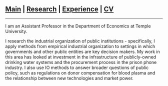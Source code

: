 
## [Main](https://gsileo.github.io/) | [Research](/research.html) | [Experience](/experience.html) | [CV](/cv/sileo_cv.pdf)

* * *

I am an Assistant Professor in the Department of Economics at Temple University.

I research the industrial organization of public institutions - specifically, I apply methods from empirical industrial organization to settings in which governments and other public entities are key decision makers. My work in this area has looked at investment in the infrastructure of publicly-owned drinking water systems and the procurement process in the prison phone industry. I also use IO methods to answer broader questions of public policy, such as regulations on donor compensation for blood plasma and the relationship between new technologies and market power.
